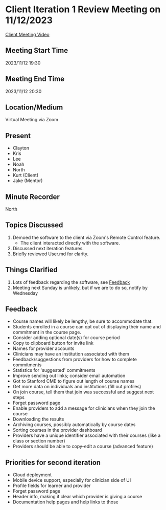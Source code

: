 # Client Iteration 1 Review Meeting on 11/12/2023
[Client Meeting Video](../../Auxiliary%20Files/Videos/IterationOneMeeting.mp4)

## Meeting Start Time

2023/11/12 19:30

## Meeting End Time

2023/11/12 20:30

## Location/Medium

Virtual Meeting via Zoom

## Present

- Clayton
- Kris
- Lee
- Noah
- North
- Kurt (Client)
- Jake (Mentor)

## Minute Recorder

North

## Topics Discussed

1. Demoed the software to the client via Zoom's Remote Control feature.
    - The client interacted directly with the software.
2. Discussed next iteration features.
3. Briefly reviewed User.md for clarity.

## Things Clarified

1. Lots of feedback regarding the software, see [Feedback](#feedback)
2. Meeting next Sunday is unlikely, but if we are to do so, notify by Wednesday

## Feedback

- Course names will likely be lengthy, be sure to accommodate that.
- Students enrolled in a course can opt out of displaying their name and commitment in the course page. 
- Consider adding optional date(s) for course period
- Copy to clipboard button for invite link
- Names for provider accounts
- Clinicians may have an institution associated with them
- Feedback/suggestions from providers for how to complete commitments 
- Statistics for 'suggested' commitments
- Improve sending out links; consider email automation
- Got to Stanford CME to figure out length of course names
- Get more data on individuals and institutions (fill out profiles)
- On join course, tell them that join was successful and suggest next steps
- Forget password page
- Enable providers to add a message for clinicians when they join the course
- Downloading the results
- Archiving courses, possibly automatically by course dates
- Sorting courses in the provider dashboard
- Providers have a unique identifier associated with their courses (like a class or section number)
- Providers should be able to copy-edit a course (advanced feature)

## Priorities for second iteration
- Cloud deployment
- Mobile device support, especially for clinician side of UI
- Profile fields for learner and provider
- Forget password page
- Header info, making it clear which provider is giving a course
- Documentation help pages and help links to those

